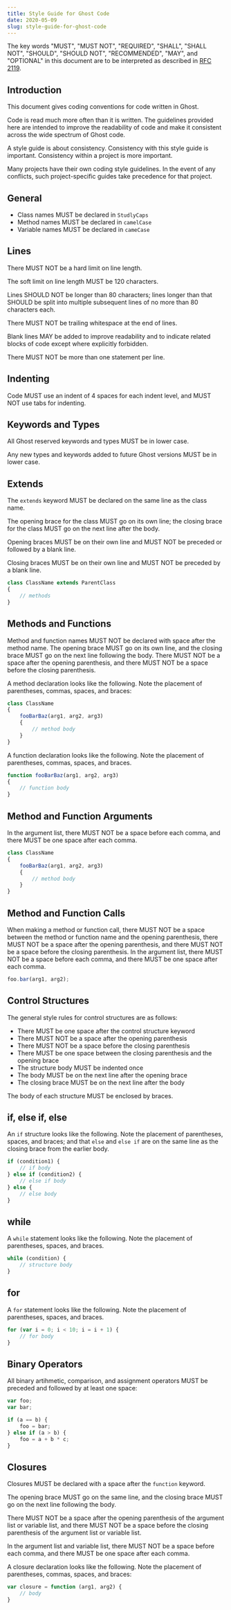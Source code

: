```yaml
---
title: Style Guide for Ghost Code
date: 2020-05-09
slug: style-guide-for-ghost-code
---
```


The key words "MUST", "MUST NOT", "REQUIRED", "SHALL", "SHALL NOT", "SHOULD", "SHOULD NOT", "RECOMMENDED", "MAY", and "OPTIONAL" in this document are to be interpreted as described in [RFC 2119](http://tools.ietf.org/html/rfc2119).

## Introduction
This document gives coding conventions for code written in Ghost.

Code is read much more often than it is written. The guidelines provided here are intended to improve the readability of code and make it consistent across the wide spectrum of Ghost code.

A style guide is about consistency. Consistency with this style guide is important. Consistency within a project is more important.

Many projects have their own coding style guidelines. In the event of any conflicts, such project-specific guides take precedence for that project.

## General
- Class names MUST be declared in `StudlyCaps`
- Method names MUST be declared in `camelCase`
- Variable names MUST be declared in `cameCase`

## Lines
There MUST NOT be a hard limit on line length.

The soft limit on line length MUST be 120 characters.

Lines SHOULD NOT be longer than 80 characters; lines longer than that SHOULD be split into multiple subsequent lines of no more than 80 characters each.

There MUST NOT be trailing whitespace at the end of lines.

Blank lines MAY be added to improve readability and to indicate related blocks of code except where explicitly forbidden.

There MUST NOT be more than one statement per line.

## Indenting
Code MUST use an indent of 4 spaces for each indent level, and MUST NOT use tabs for indenting.

## Keywords and Types
All Ghost reserved keywords and types MUST be in lower case.

Any new types and keywords added to future Ghost versions MUST be in lower case.

## Extends
The `extends` keyword MUST be declared on the same line as the class name.

The opening brace for the class MUST go on its own line; the closing brace for the class MUST go on the next line after the body.

Opening braces MUST be on their own line and MUST NOT be preceded or followed by a blank line.

Closing braces MUST be on their own line and MUST NOT be preceded by a blank line.

```javascript
class ClassName extends ParentClass
{
    // methods
}
```

## Methods and Functions
Method and function names MUST NOT be declared with space after the method name. The opening brace MUST go on its own line, and the closing brace MUST go on the next line following the body. There MUST NOT be a space after the opening parenthesis, and there MUST NOT be a space before the closing parenthesis.

A method declaration looks like the following. Note the placement of parentheses, commas, spaces, and braces:

```javascript
class ClassName
{
    fooBarBaz(arg1, arg2, arg3)
    {
        // method body
    }
}
```

A function declaration looks like the following. Note the placement of parentheses, commas, spaces, and braces.

```javascript
function fooBarBaz(arg1, arg2, arg3)
{
    // function body
}
```

## Method and Function Arguments
In the argument list, there MUST NOT be a space before each comma, and there MUST be one space after each comma.

```javascript
class ClassName
{
    fooBarBaz(arg1, arg2, arg3)
    {
        // method body
    }
}
```

## Method and Function Calls
When making a method or function call, there MUST NOT be a space between the method or function name and the opening parenthesis, there MUST NOT be a space after the opening parenthesis, and there MUST NOT be a space before the closing parenthesis. In the argument list, there MUST NOT be a space before each comma, and there MUST be one space after each comma.

```javascript
foo.bar(arg1, arg2);
```

## Control Structures
The general style rules for control structures are as follows:

- There MUST be one space after the control structure keyword
- There MUST NOT be a space after the opening parenthesis
- There MUST NOT be a space before the closing parenthesis
- There MUST be one space between the closing parenthesis and the opening brace
- The structure body MUST be indented once
- The body MUST be on the next line after the opening brace
- The closing brace MUST be on the next line after the body

The body of each structure MUST be enclosed by braces.

## if, else if, else
An `if` structure looks like the following. Note the placement of parentheses, spaces, and braces; and that `else` and `else if` are on the same line as the closing brace from the earlier body.

```javascript
if (condition1) {
    // if body
} else if (condition2) {
    // else if body
} else {
    // else body
}
```

## while
A `while` statement looks like the following. Note the placement of parentheses, spaces, and braces.

```javascript
while (condition) {
    // structure body
}
```

## for
A `for` statement looks like the following. Note the placement of parentheses, spaces, and braces.

```javascript
for (var i = 0; i < 10; i = i + 1) {
    // for body
}
```

## Binary Operators
All binary artihmetic, comparison, and assignment operators MUST be preceded and followed by at least one space:

```javascript
var foo;
var bar;

if (a == b) {
    foo = bar;
} else if (a > b) {
    foo = a + b * c;
}
```

## Closures
Closures MUST be declared with a space after the `function` keyword.

The opening brace MUST go on the same line, and the closing brace MUST go on the next line following the body.

There MUST NOT be a space after the opening parenthesis of the argument list or variable list, and there MUST NOT be a space before the closing parenthesis of the argument list or variable list.

In the argument list and variable list, there MUST NOT be a space before each comma, and there MUST be one space after each comma.

A closure declaration looks like the following. Note the placement of parentheses, commas, spaces, and braces:

```javascript
var closure = function (arg1, arg2) {
    // body
}
```
